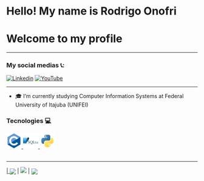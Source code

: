 # Hello! My name is Rodrigo Onofri
# Welcome to my profile

---

### My social medias 📞:
[![Linkedin](https://img.shields.io/badge/LinkedIn-0077B5?style=for-the-badge&logo=linkedin&logoColor=white)](https://www.linkedin.com/in/Rodrigo-Paiva-Onofri/) [![YouTube](https://img.shields.io/badge/YouTube-FF0000?style=for-the-badge&logo=youtube&logoColor=white)](https://www.youtube.com/@RodrigoOnofri) 

---

- 🎓 I’m currently studying Computer Information Systems at Federal University of Itajuba (UNIFEI) 
### Tecnologies 💻

<div style="display: inline_block">
   <a href="https://www.cprogramming.com/" target="_blank" rel="noreferrer"> <img src="https://raw.githubusercontent.com/devicons/devicon/master/icons/c/c-original.svg" alt="c" width="40" height="40"/> <a>
      <a href="https://www.sqlite.com/" target="_blank" rel="noreferrer"> <img src="https://raw.githubusercontent.com/devicons/devicon/master/icons/sqlite/sqlite-original-wordmark.svg" alt="mysql" width="40" height="40"/> <a>
         <a href="https://www.python.org" target="_blank" rel="noreferrer"> <img src="https://raw.githubusercontent.com/devicons/devicon/master/icons/python/python-original.svg" alt="python" width="40" height="40"/>
</div><br/>
            
---

| <a href="https://github.com/Digao-Onofri/github-readme-stats"><img align="center" src="https://github-readme-stats.vercel.app/api?username=Digao-Onofri&show_icons=true&include_all_commits=true&theme=react&show_icons=true&locale=en" /></a> | <img src="https://github-readme-streak-stats.herokuapp.com?user=Digao-Onofri&theme=dark&hide_border=true" width="400" /></a> | <a href="https://github.com/Digao-Onofri/github-readme-stats"><img align="center" src="https://github-readme-stats.vercel.app/api/top-langs/?username=Digao-Onofri&layout=compact&theme=react&show_icons=true&locale=en" /></a>


